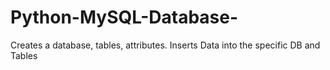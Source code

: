 # Python-MySQL-Database-
Creates a database, tables, attributes. Inserts Data into the specific DB and Tables

